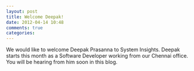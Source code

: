 ```yaml
---
layout: post
title: Welcome Deepak!
date: 2012-04-14 10:48
comments: true
categories: 
---
```

We would like to welcome Deepak Prasanna to System Insights. Deepak starts this month as a Software Developer working from our Chennai office. You will be hearing from him soon in this blog.